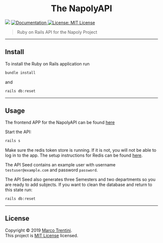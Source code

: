 <h1 align="center">The NapolyAPI</h1>
<p>
  <img src="https://img.shields.io/badge/version-1.0.0-blue.svg?cacheSeconds=2592000" />
  <a href="https://github.com/Divepit/napolyAPI/wiki">
    <img alt="Documentation" src="https://img.shields.io/badge/documentation-yes-brightgreen.svg" target="_blank" />
  </a>
  <a href="https://opensource.org/licenses/MIT">
    <img alt="License: MIT License" src="https://img.shields.io/badge/License-MIT License-yellow.svg" target="_blank" />
  </a>
</p>

> Ruby on Rails API for the Napoly Project
---
## Install
To install the Ruby on Rails application run

```sh
bundle install
```
and

```sh
rails db:reset
```
---
## Usage
The frontend APP for the NapolyAPI can be found [here](https://github.com/Divepit/napoly)

Start the API:
```sh
rails s
```
Make sure the redis token store is running. If it is not, you will not be able to log in to the app. The setup instructions for Redis can be found [here](https://redis.io/topics/quickstart).

The API Seed contains an example user with username `testuser@example.com` and password `password`.

The API Seed also generates three Semesters and two departments so you are ready to add subjects.
If you want to clean the database and return to this state run:
```sh
rails db:reset
```
---
## License

Copyright © 2019 [Marco Trentini](https://github.com/Divepit).<br />
This project is [MIT License](https://opensource.org/licenses/MIT) licensed.
